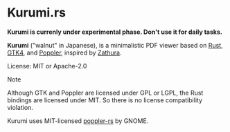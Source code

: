 # Kurumi.rs

**Kurumi is currenly under experimental phase. Don't use it for daily tasks.**

**Kurumi** ("walnut" in Japanese), is a
minimalistic PDF viewer based on
[Rust](https://rust-lang.org),
[GTK4](https://gtk.org),
and [Poppler](https://poppler.freedesktop.org/),
inspired by [Zathura](https://pwmt.org/projects/zathura/).

License: MIT or Apache-2.0

> [!NOTE]
>
> Although GTK and Poppler are licensed under GPL or LGPL, the Rust bindings
> are licensed under MIT. So there is no license compatibility violation.
>
> Kurumi uses MIT-licensed [poppler-rs](https://crates.io/crates/poppler-rs) by GNOME.
